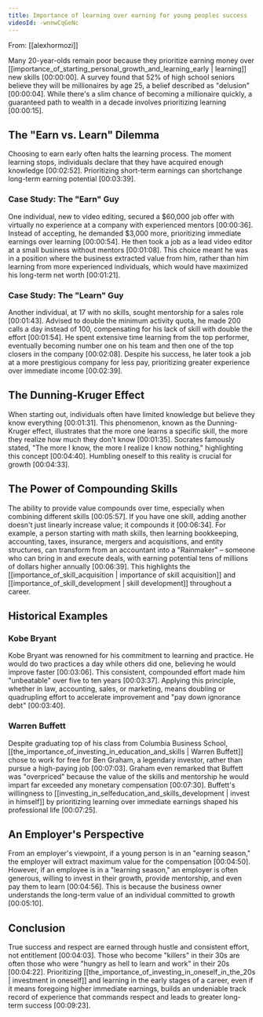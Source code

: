 ```yaml
---
title: Importance of learning over earning for young peoples success
videoId: -wnnwCqGeNc
---
```


From: [[alexhormozi]] <br/> 

Many 20-year-olds remain poor because they prioritize earning money over [[importance_of_starting_personal_growth_and_learning_early | learning]] new skills <a class="yt-timestamp" data-t="00:00:00">[00:00:00]</a>. A survey found that 52% of high school seniors believe they will be millionaires by age 25, a belief described as "delusion" <a class="yt-timestamp" data-t="00:00:04">[00:00:04]</a>. While there's a slim chance of becoming a millionaire quickly, a guaranteed path to wealth in a decade involves prioritizing learning <a class="yt-timestamp" data-t="00:00:15">[00:00:15]</a>.

## The "Earn vs. Learn" Dilemma
Choosing to earn early often halts the learning process. The moment learning stops, individuals declare that they have acquired enough knowledge <a class="yt-timestamp" data-t="00:02:52">[00:02:52]</a>. Prioritizing short-term earnings can shortchange long-term earning potential <a class="yt-timestamp" data-t="00:03:39">[00:03:39]</a>.

### Case Study: The "Earn" Guy
One individual, new to video editing, secured a $60,000 job offer with virtually no experience at a company with experienced mentors <a class="yt-timestamp" data-t="00:00:36">[00:00:36]</a>. Instead of accepting, he demanded $3,000 more, prioritizing immediate earnings over learning <a class="yt-timestamp" data-t="00:00:54">[00:00:54]</a>. He then took a job as a lead video editor at a small business without mentors <a class="yt-timestamp" data-t="00:01:08">[00:01:08]</a>. This choice meant he was in a position where the business extracted value from him, rather than him learning from more experienced individuals, which would have maximized his long-term net worth <a class="yt-timestamp" data-t="00:01:21">[00:01:21]</a>.

### Case Study: The "Learn" Guy
Another individual, at 17 with no skills, sought mentorship for a sales role <a class="yt-timestamp" data-t="00:01:43">[00:01:43]</a>. Advised to double the minimum activity quota, he made 200 calls a day instead of 100, compensating for his lack of skill with double the effort <a class="yt-timestamp" data-t="00:01:54">[00:01:54]</a>. He spent extensive time learning from the top performer, eventually becoming number one on his team and then one of the top closers in the company <a class="yt-timestamp" data-t="00:02:08">[00:02:08]</a>. Despite his success, he later took a job at a more prestigious company for less pay, prioritizing greater experience over immediate income <a class="yt-timestamp" data-t="00:02:39">[00:02:39]</a>.

## The Dunning-Kruger Effect
When starting out, individuals often have limited knowledge but believe they know everything <a class="yt-timestamp" data-t="00:01:31">[00:01:31]</a>. This phenomenon, known as the Dunning-Kruger effect, illustrates that the more one learns a specific skill, the more they realize how much they don't know <a class="yt-timestamp" data-t="00:01:35">[00:01:35]</a>. Socrates famously stated, "The more I know, the more I realize I know nothing," highlighting this concept <a class="yt-timestamp" data-t="00:04:40">[00:04:40]</a>. Humbling oneself to this reality is crucial for growth <a class="yt-timestamp" data-t="00:04:33">[00:04:33]</a>.

## The Power of Compounding Skills
The ability to provide value compounds over time, especially when combining different skills <a class="yt-timestamp" data-t="00:05:57">[00:05:57]</a>. If you have one skill, adding another doesn't just linearly increase value; it compounds it <a class="yt-timestamp" data-t="00:06:34">[00:06:34]</a>. For example, a person starting with math skills, then learning bookkeeping, accounting, taxes, insurance, mergers and acquisitions, and entity structures, can transform from an accountant into a "Rainmaker" – someone who can bring in and execute deals, with earning potential tens of millions of dollars higher annually <a class="yt-timestamp" data-t="00:06:39">[00:06:39]</a>. This highlights the [[importance_of_skill_acquisition | importance of skill acquisition]] and [[importance_of_skill_development | skill development]] throughout a career.

## Historical Examples

### Kobe Bryant
Kobe Bryant was renowned for his commitment to learning and practice. He would do two practices a day while others did one, believing he would improve faster <a class="yt-timestamp" data-t="00:03:06">[00:03:06]</a>. This consistent, compounded effort made him "unbeatable" over five to ten years <a class="yt-timestamp" data-t="00:03:37">[00:03:37]</a>. Applying this principle, whether in law, accounting, sales, or marketing, means doubling or quadrupling effort to accelerate improvement and "pay down ignorance debt" <a class="yt-timestamp" data-t="00:03:40">[00:03:40]</a>.

### Warren Buffett
Despite graduating top of his class from Columbia Business School, [[the_importance_of_investing_in_education_and_skills | Warren Buffett]] chose to work for free for Ben Graham, a legendary investor, rather than pursue a high-paying job <a class="yt-timestamp" data-t="00:07:03">[00:07:03]</a>. Graham even remarked that Buffett was "overpriced" because the value of the skills and mentorship he would impart far exceeded any monetary compensation <a class="yt-timestamp" data-t="00:07:30">[00:07:30]</a>. Buffett's willingness to [[investing_in_selfeducation_and_skills_development | invest in himself]] by prioritizing learning over immediate earnings shaped his professional life <a class="yt-timestamp" data-t="00:07:25">[00:07:25]</a>.

## An Employer's Perspective
From an employer's viewpoint, if a young person is in an "earning season," the employer will extract maximum value for the compensation <a class="yt-timestamp" data-t="00:04:50">[00:04:50]</a>. However, if an employee is in a "learning season," an employer is often generous, willing to invest in their growth, provide mentorship, and even pay them to learn <a class="yt-timestamp" data-t="00:04:56">[00:04:56]</a>. This is because the business owner understands the long-term value of an individual committed to growth <a class="yt-timestamp" data-t="00:05:10">[00:05:10]</a>.

## Conclusion
True success and respect are earned through hustle and consistent effort, not entitlement <a class="yt-timestamp" data-t="00:04:03">[00:04:03]</a>. Those who become "killers" in their 30s are often those who were "hungry as hell to learn and work" in their 20s <a class="yt-timestamp" data-t="00:04:22">[00:04:22]</a>. Prioritizing [[the_importance_of_investing_in_oneself_in_the_20s | investment in oneself]] and learning in the early stages of a career, even if it means foregoing higher immediate earnings, builds an undeniable track record of experience that commands respect and leads to greater long-term success <a class="yt-timestamp" data-t="00:09:23">[00:09:23]</a>.